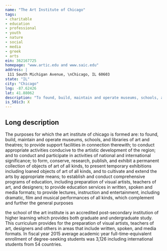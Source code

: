 ```yaml
---
name: "The Art Institute of Chicago"
tags:
- charitable
- education
- professional
- youth
- nature
- social
- media
- greek
- arts
ein: 362167725
homepage: "www.artic.edu and www.saic.edu"
address: |
 111 South Michigan Avenue, \nChicago, IL 60603
state: "IL"
city: "Chicago"
lng: -87.62426
lat: 41.88062
description: "To found, build, maintain and operate museums, schools, and libraries of art and theatres. "
is_501c3: X
---
```


## Long description

The purposes for which the art institute of chicago is formed are: to found, build, maintain and operate museums, schools, and libraries of art and theatres; to provide support facilities in connection therewith; to conduct appropriate activities conducive to the artistic development of the region; and to conduct and participate in activities of national and international significance; to form, conserve, research, publish, and exhibit a permanent collection of objects of art of all kinds, to present temporary exhibitions including loaned objects of art of all kinds, and to cultivate and extend the arts by appropriate means; to establish and conduct comprehensive programs of education, including preparation of visual artists, teachers of art, and designers; to provide education services in written, spoken and media formats; to provide lectures, instruction and entertainment, including dramatic, film and musical performances of all kinds, which complement and further the general purposes
  
  the school of the art institute is an accredited post-secondary institution of higher learning which provides both graduate and undergraduate study. This curriculum provides for the preparation of visual artists, teachers of art, designers and others in areas that include written, spoken, and media formats. In fiscal year 2015 average academic year full-time-equivalent enrollment of degree-seeking students was 3,126 including international students from 54 countries. 
